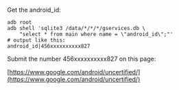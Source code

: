 Get the android_id:

```shell
adb root
adb shell 'sqlite3 /data/*/*/*/gservices.db \
    "select * from main where name = \"android_id\";"'
# output like this:
android_id|456xxxxxxxxxx827
```

Submit the number 456xxxxxxxxxx827 on this page:

[https://www.google.com/android/uncertified/](https://www.google.com/android/uncertified/)
